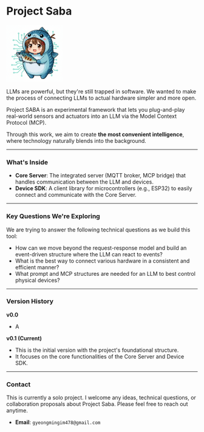 # Project Saba
<img src="https://github.com/kawaiiTaiga/project_SABA/blob/main/src/sabachan.png" alt="Project Saba Mascot" width="150">

LLMs are powerful, but they're still trapped in software. We wanted to make the process of connecting LLMs to actual hardware simpler and more open.

Project SABA is an experimental framework that lets you plug-and-play real-world sensors and actuators into an LLM via the Model Context Protocol (MCP).

Through this work, we aim to create **the most convenient intelligence**, where technology naturally blends into the background.

---

### What's Inside

* **Core Server**: The integrated server (MQTT broker, MCP bridge) that handles communication between the LLM and devices.
* **Device SDK**: A client library for microcontrollers (e.g., ESP32) to easily connect and communicate with the Core Server.

---

### Key Questions We're Exploring

We are trying to answer the following technical questions as we build this tool:

* How can we move beyond the request-response model and build an event-driven structure where the LLM can react to events?
* What is the best way to connect various hardware in a consistent and efficient manner?
* What prompt and MCP structures are needed for an LLM to best control physical devices?

---

### Version History
**v0.0**
* A

**v0.1 (Current)**
* This is the initial version with the project's foundational structure.
* It focuses on the core functionalities of the Core Server and Device SDK.

---

### Contact

This is currently a solo project.
I welcome any ideas, technical questions, or collaboration proposals about Project Saba. Please feel free to reach out anytime.

* **Email**: `gyeongmingim478@gmail.com`

